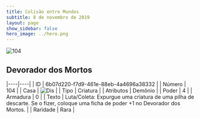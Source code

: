 ```yaml
---
title: Colisão entre Mundos
subtitle: 8 de novembro de 2019
layout: page
show_sidebar: false
hero_image: ../hero.png
---
```


![104](https://cdn.keyforgegame.com/media/card_front/pt/452_104_GFVX7F7G4C9Q_pt.png)

## Devorador dos Mortos

|----|----|
| ID | 6b07d220-f7d9-461e-88eb-4a4696a38332 |
| Número | 104 |
| Casa | ![Dis](https://archonarcana.com/images/thumb/e/e8/Dis.png/22px-Dis.png "Dis") |
| Tipo | Criatura |
| Atributos | Demônio |
| Poder | 4 |
| Armadura | 0 |
| Texto | Luta/Coleta: Expurgue uma criatura de uma pilha de descarte. Se o fizer, coloque uma ficha de poder +1 no Devorador dos Mortos. |
| Raridade | Rara |

